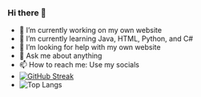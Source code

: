 ### Hi there 👋
- 🔭 I’m currently working on my own website
- 🌱 I’m currently learning Java, HTML, Python, and C#
- 🤔 I’m looking for help with my own website
- 💬 Ask me about anything
- 📫 How to reach me: Use my socials
- <a href="https://git.io/streak-stats"><img src="https://streak-stats.demolab.com?user=AtharvaK123&theme=radical" alt="GitHub Streak" /></a>
- ![Top Langs](https://github-readme-stats.vercel.app/api/top-langs/?username=AtharvaK123&theme=vue-dark&layout=compact)
